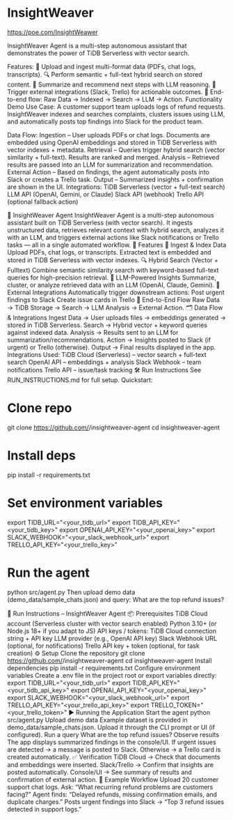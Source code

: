 # InsightWeaver

https://poe.com/InsightWeawer

InsightWeaver Agent is a multi-step autonomous assistant that demonstrates the power of TiDB Serverless with vector search.

Features:
📂 Upload and ingest multi-format data (PDFs, chat logs, transcripts).
🔍 Perform semantic + full-text hybrid search on stored content.
🧠 Summarize and recommend next steps with LLM reasoning.
🔗 Trigger external integrations (Slack, Trello) for actionable outcomes.
🔄 End-to-end flow: Raw Data → Indexed → Search → LLM → Action.
Functionality Demo Use Case:
A customer support team uploads logs of refund requests. InsightWeaver indexes and searches complaints, clusters issues using LLM, and automatically posts top findings into Slack for the product team.

Data Flow:
Ingestion – User uploads PDFs or chat logs. Documents are embedded using OpenAI embeddings and stored in TiDB Serverless with vector indexes + metadata.
Retrieval – Queries trigger hybrid search (vector similarity + full-text). Results are ranked and merged.
Analysis – Retrieved results are passed into an LLM for summarization and recommendation.
External Action – Based on findings, the agent automatically posts into Slack or creates a Trello task.
Output – Summarized insights + confirmation are shown in the UI.
Integrations:
TiDB Serverless (vector + full-text search)
LLM API (OpenAI, Gemini, or Claude)
Slack API (webhook)
Trello API (optional fallback action)

📌 InsightWeaver Agent
InsightWeaver Agent is a multi-step autonomous assistant built on TiDB Serverless (with vector search). It ingests unstructured data, retrieves relevant context with hybrid search, analyzes it with an LLM, and triggers external actions like Slack notifications or Trello tasks — all in a single automated workflow.
🚀 Features
📂 Ingest & Index Data
Upload PDFs, chat logs, or transcripts. Extracted text is embedded and stored in TiDB Serverless with vector indexes.
🔍 Hybrid Search (Vector + Fulltext)
Combine semantic similarity search with keyword-based full-text queries for high-precision retrieval.
🧠 LLM-Powered Insights
Summarize, cluster, or analyze retrieved data with an LLM (OpenAI, Claude, Gemini).
🔗 External Integrations
Automatically trigger downstream actions:
Post urgent findings to Slack
Create issue cards in Trello
🔄 End-to-End Flow
Raw Data → TiDB Storage → Search → LLM Analysis → External Action.
🗂 Data Flow & Integrations
Ingest Data → User uploads files → embeddings generated → stored in TiDB Serverless.
Search → Hybrid vector + keyword queries against indexed data.
Analysis → Results sent to an LLM for summarization/recommendations.
Action → Insights posted to Slack (if urgent) or Trello (otherwise).
Output → Final results displayed in the app.
Integrations Used:
TiDB Cloud (Serverless) – vector search + full-text search
OpenAI API – embeddings + analysis
Slack Webhook – team notifications
Trello API – issue/task tracking
🛠 Run Instructions
See RUN_INSTRUCTIONS.md for full setup.
Quickstart:
# Clone repo
git clone https://github.com/<your-username>/insightweaver-agent
cd insightweaver-agent

# Install deps
pip install -r requirements.txt

# Set environment variables
export TIDB_URL="<your_tidb_url>"
export TIDB_API_KEY="<your_tidb_key>"
export OPENAI_API_KEY="<your_openai_key>"
export SLACK_WEBHOOK="<your_slack_webhook_url>"
export TRELLO_API_KEY="<your_trello_key>"

# Run the agent
python src/agent.py
Then upload demo data (demo_data/sample_chats.json) and query:
What are the top refund issues?

🏃 Run Instructions – InsightWeaver Agent
📦 Prerequisites
TiDB Cloud account (Serverless cluster with vector search enabled)
Python 3.10+ (or Node.js 18+ if you adapt to JS)
API keys / tokens:
TiDB Cloud connection string + API key
LLM provider (e.g., OpenAI API key)
Slack Webhook URL (optional, for notifications)
Trello API key + token (optional, for task creation)
⚙️ Setup
Clone the repository
git clone https://github.com/<your-username>/insightweaver-agent
cd insightweaver-agent
Install dependencies
pip install -r requirements.txt
Configure environment variables
Create a .env file in the project root or export variables directly:
export TIDB_URL="<your_tidb_url>"
export TIDB_API_KEY="<your_tidb_api_key>"
export OPENAI_API_KEY="<your_openai_key>"
export SLACK_WEBHOOK="<your_slack_webhook_url>"
export TRELLO_API_KEY="<your_trello_api_key>"
export TRELLO_TOKEN="<your_trello_token>"
▶️ Running the Application
Start the agent
python src/agent.py
Upload demo data
Example dataset is provided in demo_data/sample_chats.json.
Upload it through the CLI prompt or UI (if configured).
Run a query
What are the top refund issues?
Observe results
The app displays summarized findings in the console/UI.
If urgent issues are detected → a message is posted to Slack.
Otherwise → a Trello card is created automatically.
✅ Verification
TiDB Cloud → Check that documents and embeddings were inserted.
Slack/Trello → Confirm that insights are posted automatically.
Console/UI → See summary of results and confirmation of external action.
🧪 Example Workflow
Upload 20 customer support chat logs.
Ask: “What recurring refund problems are customers facing?”
Agent finds: “Delayed refunds, missing confirmation emails, and duplicate charges.”
Posts urgent findings into Slack → “Top 3 refund issues detected in support logs.”
